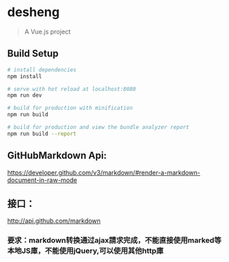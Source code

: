 # desheng

> A Vue.js project

## Build Setup

``` bash
# install dependencies
npm install

# serve with hot reload at localhost:8080
npm run dev

# build for production with minification
npm run build

# build for production and view the bundle analyzer report
npm run build --report
```
## GitHubMarkdown Api:
https://developer.github.com/v3/markdown/#render-a-markdown-document-in-raw-mode

## 接口：
http://api.github.com/markdown

### 要求：markdown转换通过ajax請求完成，不能直接使用marked等本地JS庫，不能使用jQuery,可以使用其他http庫

